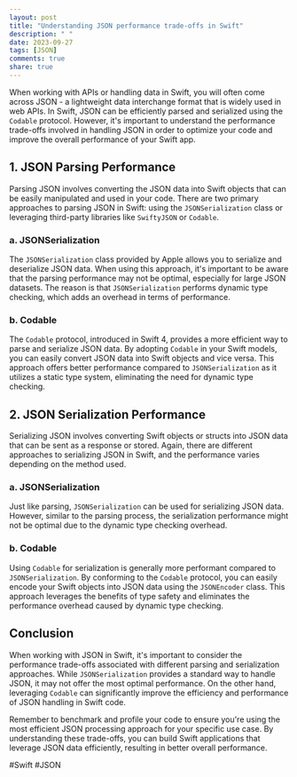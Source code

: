 ```yaml
---
layout: post
title: "Understanding JSON performance trade-offs in Swift"
description: " "
date: 2023-09-27
tags: [JSON]
comments: true
share: true
---
```


When working with APIs or handling data in Swift, you will often come across JSON - a lightweight data interchange format that is widely used in web APIs. In Swift, JSON can be efficiently parsed and serialized using the `Codable` protocol. However, it's important to understand the performance trade-offs involved in handling JSON in order to optimize your code and improve the overall performance of your Swift app.

## 1. JSON Parsing Performance

Parsing JSON involves converting the JSON data into Swift objects that can be easily manipulated and used in your code. There are two primary approaches to parsing JSON in Swift: using the `JSONSerialization` class or leveraging third-party libraries like `SwiftyJSON` or `Codable`.

### a. JSONSerialization

The `JSONSerialization` class provided by Apple allows you to serialize and deserialize JSON data. When using this approach, it's important to be aware that the parsing performance may not be optimal, especially for large JSON datasets. The reason is that `JSONSerialization` performs dynamic type checking, which adds an overhead in terms of performance.

### b. Codable

The `Codable` protocol, introduced in Swift 4, provides a more efficient way to parse and serialize JSON data. By adopting `Codable` in your Swift models, you can easily convert JSON data into Swift objects and vice versa. This approach offers better performance compared to `JSONSerialization` as it utilizes a static type system, eliminating the need for dynamic type checking.

## 2. JSON Serialization Performance

Serializing JSON involves converting Swift objects or structs into JSON data that can be sent as a response or stored. Again, there are different approaches to serializing JSON in Swift, and the performance varies depending on the method used.

### a. JSONSerialization

Just like parsing, `JSONSerialization` can be used for serializing JSON data. However, similar to the parsing process, the serialization performance might not be optimal due to the dynamic type checking overhead.

### b. Codable

Using `Codable` for serialization is generally more performant compared to `JSONSerialization`. By conforming to the `Codable` protocol, you can easily encode your Swift objects into JSON data using the `JSONEncoder` class. This approach leverages the benefits of type safety and eliminates the performance overhead caused by dynamic type checking.

## Conclusion

When working with JSON in Swift, it's important to consider the performance trade-offs associated with different parsing and serialization approaches. While `JSONSerialization` provides a standard way to handle JSON, it may not offer the most optimal performance. On the other hand, leveraging `Codable` can significantly improve the efficiency and performance of JSON handling in Swift code.

Remember to benchmark and profile your code to ensure you're using the most efficient JSON processing approach for your specific use case. By understanding these trade-offs, you can build Swift applications that leverage JSON data efficiently, resulting in better overall performance.

#Swift #JSON